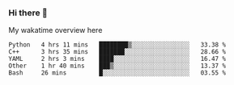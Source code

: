 ### Hi there 👋

<!--
**Jassy930/Jassy930** is a ✨ _special_ ✨ repository because its `README.md` (this file) appears on your GitHub profile.

Here are some ideas to get you started:

- 🔭 I’m currently working on ...
- 🌱 I’m currently learning ...
- 👯 I’m looking to collaborate on ...
- 🤔 I’m looking for help with ...
- 💬 Ask me about ...
- 📫 How to reach me: ...
- 😄 Pronouns: ...
- ⚡ Fun fact: ...
-->

My wakatime overview here
<!--START_SECTION:waka-->
```text
Python   4 hrs 11 mins   ████████▒░░░░░░░░░░░░░░░░   33.38 % 
C++      3 hrs 35 mins   ███████░░░░░░░░░░░░░░░░░░   28.66 % 
YAML     2 hrs 3 mins    ████░░░░░░░░░░░░░░░░░░░░░   16.47 % 
Other    1 hr 40 mins    ███▒░░░░░░░░░░░░░░░░░░░░░   13.37 % 
Bash     26 mins         █░░░░░░░░░░░░░░░░░░░░░░░░   03.55 % 
```
<!--END_SECTION:waka-->

